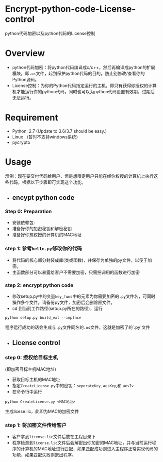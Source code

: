 # Encrypt-python-code-License-control
python代码加密以及python代码的License控制
# Overview
- python代码加密：将python代码编译成c/c++，然后再编译成python的扩展模块，即`.os`文件，起到保护python代码的目的，防止别修改/查看你的Python源码。
- License控制：为你的Python代码指定运行的主机，即只有获得你授权的计算机才能运行你的python代码，同时也可以为python代码设置有效期，过期后无法运行。

# Requirement
- Python: 2.7 (Update to 3.6/3.7 should be easy.)
- Linux （暂时不支持windows系统）
- pycrypto
# Usage
示例：现在要交付代码给用户，但是想限定用户只能在经你权授的计算机上执行这些代码。根据以下步骤即可实现这个功能。

- ##  encypt python code
### Step 0: Preparation
- 安装依赖包: 
- 准备好你的加密秘钥和解密秘钥
- 准备好你想权授的计算机的MAC地址

### step 1: 参考`hello.py`修改你的代码
- 将代码的核心部分封装成库(类或函数)，并保存为单独的py文件，以便于加密。
- 主函数部分可以暴露给客户不需要加密，只需把调用的函数进行加密

### step 2: encrypt python code
- 修改setup.py中的变量`key_funs`中的元素为你需要加密的`.py`文件名，可同时操作多个文件。请备份py文件，加密后会删除原文件。
- cd 到当前工作路径(setup.py所在的路径)，运行
```
python setup.py build_ext --inplace
```
程序运行成功的话会生成与`.py`文件同名的`.os`文件，这就是加密了的`.py'文件

- ## License control
### step 0: 授权给目标主机
(即加密目标主机MAC地址)
- 获取目标主机的MAC地址
- 指定`CreateLicense.py`中的密钥：`seperateKey`, `aesKey`,和 `aesIv`
- 在命令行中运行
```linux
python CreateLicense.py <MAC地址>
```
生成licese.lic，此即为MAC的加密文件

### step 1: 将加密文件传给客户
- 客户拿到`license.lic`文件后放在工程目录下
- 程序检测到`license.lic`文件后会解密出你加密的MAC地址，并与当前运行程序的计算机的MAC地址进行匹配，如果匹配成功则进入主程序正常实现代码的功能，如果匹配失败则退出程序。

